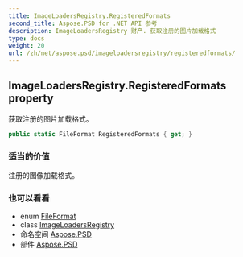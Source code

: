 ```yaml
---
title: ImageLoadersRegistry.RegisteredFormats
second_title: Aspose.PSD for .NET API 参考
description: ImageLoadersRegistry 财产. 获取注册的图片加载格式
type: docs
weight: 20
url: /zh/net/aspose.psd/imageloadersregistry/registeredformats/
---
```

## ImageLoadersRegistry.RegisteredFormats property

获取注册的图片加载格式。

```csharp
public static FileFormat RegisteredFormats { get; }
```

### 适当的价值

注册的图像加载格式。

### 也可以看看

* enum [FileFormat](../../fileformat/)
* class [ImageLoadersRegistry](../)
* 命名空间 [Aspose.PSD](../../imageloadersregistry/)
* 部件 [Aspose.PSD](../../../)


